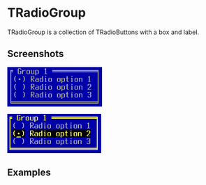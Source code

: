 TRadioGroup
===========

TRadioGroup is a collection of TRadioButtons with a box and label.

Screenshots
-----------

![radiogroup_1](uploads/ba7e88258eaae4c605f34771a6072ba6/radiogroup_1.png)

![radiogroup_2](uploads/512490e46b18aa1154b0f054a3dfc459/radiogroup_2.png)

Examples
--------
